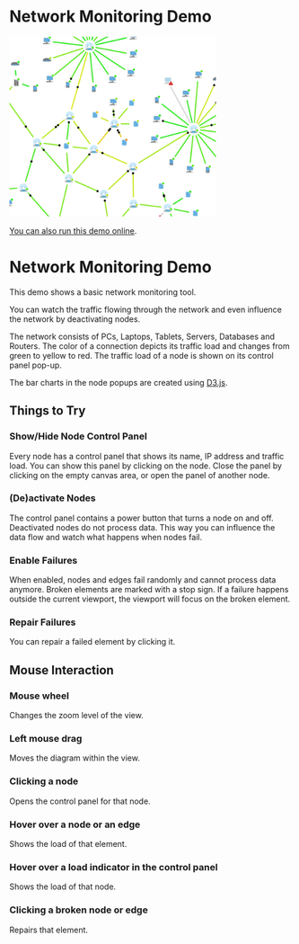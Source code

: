 # Network Monitoring Demo

<img src="../../resources/image/networkmonitoring.png" alt="demo-thumbnail" height="320"/>

[You can also run this demo online](https://live.yworks.com/demos/complete/networkmonitoring/index.html).

# Network Monitoring Demo

This demo shows a basic network monitoring tool.

You can watch the traffic flowing through the network and even influence the network by deactivating nodes.

The network consists of PCs, Laptops, Tablets, Servers, Databases and Routers. The color of a connection depicts its traffic load and changes from green to yellow to red. The traffic load of a node is shown on its control panel pop-up.

The bar charts in the node popups are created using [D3.js](https://d3js.org/).

## Things to Try

### Show/Hide Node Control Panel

Every node has a control panel that shows its name, IP address and traffic load. You can show this panel by clicking on the node. Close the panel by clicking on the empty canvas area, or open the panel of another node.

### (De)activate Nodes

The control panel contains a power button that turns a node on and off. Deactivated nodes do not process data. This way you can influence the data flow and watch what happens when nodes fail.

### Enable Failures

When enabled, nodes and edges fail randomly and cannot process data anymore. Broken elements are marked with a stop sign. If a failure happens outside the current viewport, the viewport will focus on the broken element.

### Repair Failures

You can repair a failed element by clicking it.

## Mouse Interaction

### Mouse wheel

Changes the zoom level of the view.

### Left mouse drag

Moves the diagram within the view.

### Clicking a node

Opens the control panel for that node.

### Hover over a node or an edge

Shows the load of that element.

### Hover over a load indicator in the control panel

Shows the load of that node.

### Clicking a broken node or edge

Repairs that element.
